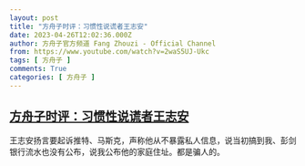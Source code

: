 ```yaml
---
layout: post
title: "方舟子时评：习惯性说谎者王志安"
date: 2023-04-26T12:02:36.000Z
author: 方舟子官方频道 Fang Zhouzi - Official Channel
from: https://www.youtube.com/watch?v=2waS5UJ-Ukc
tags: [ 方舟子 ]
comments: True
categories: [ 方舟子 ]
---
```

<!--1682510556000-->
[方舟子时评：习惯性说谎者王志安](https://www.youtube.com/watch?v=2waS5UJ-Ukc)
------

<div>
王志安扬言要起诉推特、马斯克，声称他从不暴露私人信息，说当初搞到我、彭剑银行流水也没有公布，说我公布他的家庭住址。都是骗人的。
</div>
